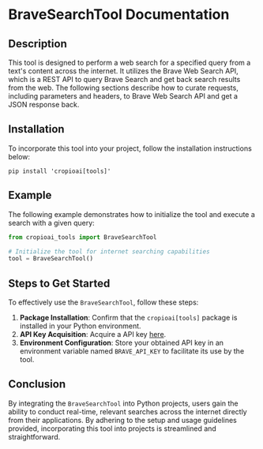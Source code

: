 # BraveSearchTool Documentation

## Description
This tool is designed to perform a web search for a specified query from a text's content across the internet. It utilizes the Brave Web Search API, which is a REST API to query Brave Search and get back search results from the web. The following sections describe how to curate requests, including parameters and headers, to Brave Web Search API and get a JSON response back.

## Installation
To incorporate this tool into your project, follow the installation instructions below:
```shell
pip install 'cropioai[tools]'
```

## Example
The following example demonstrates how to initialize the tool and execute a search with a given query:

```python
from cropioai_tools import BraveSearchTool

# Initialize the tool for internet searching capabilities
tool = BraveSearchTool()
```

## Steps to Get Started
To effectively use the `BraveSearchTool`, follow these steps:

1. **Package Installation**: Confirm that the `cropioai[tools]` package is installed in your Python environment.
2. **API Key Acquisition**: Acquire a API key [here](https://api.search.brave.com/app/keys).
3. **Environment Configuration**: Store your obtained API key in an environment variable named `BRAVE_API_KEY` to facilitate its use by the tool.

## Conclusion
By integrating the `BraveSearchTool` into Python projects, users gain the ability to conduct real-time, relevant searches across the internet directly from their applications. By adhering to the setup and usage guidelines provided, incorporating this tool into projects is streamlined and straightforward.
